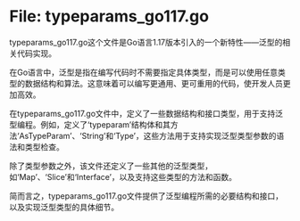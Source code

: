 # File: typeparams_go117.go

typeparams_go117.go这个文件是Go语言1.17版本引入的一个新特性——泛型的相关代码实现。

在Go语言中，泛型是指在编写代码时不需要指定具体类型，而是可以使用任意类型的数据结构和算法。这意味着可以编写更通用、更可重用的代码，使开发人员更加高效。

在typeparams_go117.go文件中，定义了一些数据结构和接口类型，用于支持泛型编程。例如，定义了‘typeparam’结构体和其方法‘AsTypeParam’、‘String’和‘Type’，这些方法用于支持实现泛型类型参数的语法和类型检查。

除了类型参数之外，该文件还定义了一些其他的泛型类型，如‘Map’、‘Slice’和‘Interface’，以及支持这些类型的方法和函数。

简而言之，typeparams_go117.go文件提供了泛型编程所需的必要结构和接口，以及实现泛型类型的具体细节。

